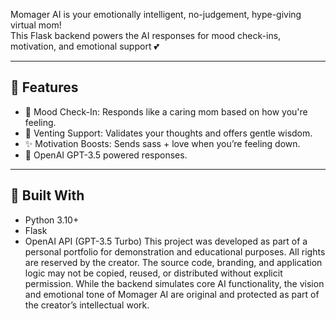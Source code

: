 Momager AI is your emotionally intelligent, no-judgement, hype-giving virtual mom!  
This Flask backend powers the AI responses for mood check-ins, motivation, and emotional support 💕

---

## 🌟 Features

- 🌈 Mood Check-In: Responds like a caring mom based on how you're feeling.
- 💌 Venting Support: Validates your thoughts and offers gentle wisdom.
- ✨ Motivation Boosts: Sends sass + love when you’re feeling down.
- 🧠 OpenAI GPT-3.5 powered responses.

---

## 🔧 Built With

- Python 3.10+
- Flask
- OpenAI API (GPT-3.5 Turbo)
This project was developed as part of a personal portfolio for demonstration and educational purposes. All rights are reserved by the creator. The source code, branding, and application logic may not be copied, reused, or distributed without explicit permission. While the backend simulates core AI functionality, the vision and emotional tone of Momager AI are original and protected as part of the creator’s intellectual work.

